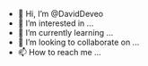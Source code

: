 - 👋 Hi, I’m @DavidDeveo
- 👀 I’m interested in ...
- 🌱 I’m currently learning ...
- 💞️ I’m looking to collaborate on ...
- 📫 How to reach me ...

<!---
DavidDeveo/DavidDeveo is a ✨ special ✨ repository because its `README.md` (this file) appears on your GitHub profile.
You can click the Preview link to take a look at your changes.
--->
